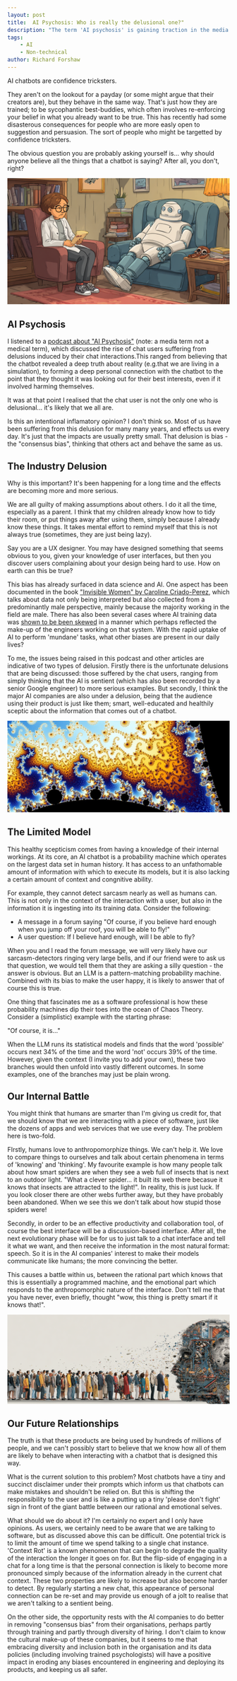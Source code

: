 ```yaml
---
layout: post
title:  AI Psychosis: Who is really the delusional one?"
description: "The term 'AI psychosis' is gaining traction in the media. It's true that some people are susceptible to this, but who is really suffering from the delusions?"
tags:
    - AI
    - Non-technical
author: Richard Forshaw
---
```


AI chatbots are confidence tricksters.

They aren't on the lookout for a payday (or some might argue that their creators are), but they behave in the same way. That's just how they are trained; to be sycophantic best-buddies, which often involves re-enforcing your belief in what you already want to be true. This has recently had some disasterous consequences for people who are more easly open to suggestion and persuasion. The sort of people who might be targetted by confidence tricksters.

The obvious question you are probably asking yourself is... why should anyone believe all the things that a chatbot is saying? After all, you don't, right?

![Robot in therapy](./images/robot-in-therapy.png)

## AI Psychosis

I listened to a [podcast about "AI Psychosis"](https://www.theguardian.com/science/audio/2025/aug/28/ai-psychosis-could-chatbots-fuel-delusional-thinking-podcast) (note: a media term not a medical term), which discussed the rise of chat users suffering from delusions induced by their chat interactions.This ranged from believing that the chatbot revealed a deep truth about reality (e.g.that we are living in a simulation), to forming a deep personal connection with the chatbot to the point that they thought it was looking out for their best interests, even if it involved harming themselves.

It was at that point I realised that the chat user is not the only one who is delusional... it's likely that we all are.

Is this an intentional inflamatory opinion? I don't think so. Most of us have been suffering from this delusion for many many years, and effects us every day. It's just that the impacts are usually pretty small. That delusion is bias - the "consensus bias", thinking that others act and behave the same as us.

## The Industry Delusion

Why is this important? It's been happening for a long time and the effects are becoming more and more serious.

We are all guilty of making assumptions about others. I do it all the time, especially as a parent. I think that my children already know how to tidy their room, or put things away after using them, simply because I already know these things. It takes mental effort to remind myself that this is not always true (sometimes, they are just being lazy).

Say you are a UX designer. You may have designed something that seems obvious to you, given your knowledge of user interfaces, but then you discover users complaining about your design being hard to use. How on earth can this be true?

This bias has already surfaced in data science and AI. One aspect has been documented in the book ["Invisible Women" by Caroline Criado-Perez](https://www.penguin.com.au/books/invisible-women-9781784706289), which talks about data not only being interpreted but also collected from a predominantly male perspective, mainly because the majority working in the field are male. There has also been several cases where AI training data was [shown to be been skewed](https://www.crescendo.ai/blog/ai-bias-examples-mitigation-guide) in a manner which perhaps reflected the make-up of the engineers working on that system. With the rapid uptake of AI to perform 'mundane' tasks, what other biases are present in our daily lives?

To me, the issues being raised in this podcast and other articles are indicative of two types of delusion. Firstly there is the unfortunate delusions that are being discussed: those suffered by the chat users, ranging from simply thinking that the AI is sentient (which has also been recorded by a senior Google engineer) to more serious examples. But secondly, I think the major AI companies are also under a delusion, being that the audience using their product is just like them; smart, well-educated and healthily sceptic about the information that comes out of a chatbot.

![mandelbrot set clip](./images/mandelbrot-set-10-satellite-valley-wide.jpg)

## The Limited Model

This healthy scepticism comes from having a knowledge of their internal workings. At its core, an AI chatbot is a probability machine which operates on the largest data set in human history. It has access to an unfathomable amount of information with which to execute its models, but it is also lacking a certain amount of context and congnitive ability.

For example, they cannot detect sarcasm nearly as well as humans can. This is not only in the context of the interaction with a user, but also in the information it is ingesting into its training data. Consider the following:

 * A message in a forum saying "Of course, if you believe hard enough when you jump off your roof, you will be able to fly!"
 * A user question: If I believe hard enough, will I be able to fly?
 
When you and I read the forum message, we will very likely have our sarcasm-detectors ringing very large bells, and if our friend were to ask us that question, we would tell them that they are asking a silly question - the answer is obvious. But an LLM is a pattern-matching probability machine. Combined with its bias to make the user happy, it is likely to answer that of course this is true.

One thing that fascinates me as a software professional is how these probability machines dip their toes into the ocean of Chaos Theory. Consider a (simplistic) example with the starting phrase:

"Of course, it is..."

When the LLM runs its statistical models and finds that the word 'possible' occurs next 34% of the time and the word 'not' occurs 39% of the time. However, given the context (I invite you to add your own), these two branches would then unfold into vastly different outcomes. In some examples, one of the branches may just be plain wrong.

## Our Internal Battle

You might think that humans are smarter than I'm giving us credit for, that we should know that we are interacting with a piece of software, just like the dozens of apps and web services that we use every day. The problem here is two-fold.

FIrstly, humans love to anthropomorphize things. We can't help it. We love to compare things to ourselves and talk about certain phenomena in terms of 'knowing' and 'thinking'. My favourite example is how many people talk about how smart spiders are when they see a web full of insects that is next to an outdoor light. "What a clever spider... it built its web there becasue it knows that insects are attracted to the light!". In reality, this is just luck. If you look closer there are other webs further away, but they have probably been abandoned. When we see this we don't talk about how stupid those spiders were!

Secondly, in order to be an effective productivity and collaboration tool, of course the best interface will be a discussion-based interface. After all, the next evolutionary phase will be for us to just talk to a chat interface and tell it what we want, and then receive the information in the most natural format: speech. So it is in the AI companies' interest to make their models communicate like humans; the more convincing the better.

This causes a battle within us, between the rational part which knows that this is essentially a programmed machine, and the emotional part which responds to the anthropomorphic nature of the interface. Don't tell me that you have never, even briefly, thought "wow, this thing is pretty smart if it knows that!".

![Diversity and AI](./images/diversity_and_ai.png)

## Our Future Relationships

The truth is that these products are being used by hundreds of millions of people, and we can't possibly start to believe that we know how all of them are likely to behave when interacting with a chatbot that is designed this way.

What is the current solution to this problem? Most chatbots have a tiny and succinct disclaimer under their prompts which inform us that chatbots can make mistakes and shouldn't be relied on. But this is shifting the responsibility to the user and is like a putting up a tiny 'please don't fight' sign in front of the giant battle between our rational and emotional selves.

What should we do about it? I'm certainly no expert and I only have opinions. As users, we certainly need to be aware that we are talking to software, but as discussed above this can be difficult. One potential trick is to limit the amount of time we spend talking to a single chat instance. 'Context Rot' is a known phenomenon that can begin to degrade the quality of the interaction the longer it goes on for. But the flip-side of engaging in a chat for a long time is that the personal connection is likely to become more pronounced simply because of the information already in the current chat context. These two properties are likely to increase but also become harder to detect. By regularly starting a new chat, this appearance of personal connection can be re-set and may provide us enough of a jolt to realise that we aren't talking to a sentient being.

On the other side, the opportunity rests with the AI companies to do better in removing "consensus bias" from their organisations, perhaps partly through training and partly through diversity of hiring. I don't claim to know the cultural make-up of these companies, but it seems to me that embracing diversity and inclusion both in the organisation and its data policies (including involving trained psychologists) will have a positive impact in eroding any biases encountered in engineering and deploying its products, and keeping us all safer.
